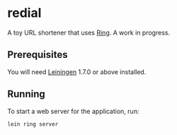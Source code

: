 # redial

A toy URL shortener that uses
[Ring](https://github.com/ring-clojure/ring). A work in progress.

## Prerequisites

You will need [Leiningen][1] 1.7.0 or above installed.

[1]: https://github.com/technomancy/leiningen

## Running

To start a web server for the application, run:

    lein ring server

